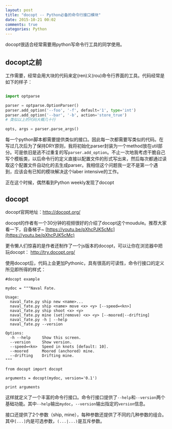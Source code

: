 ```yaml
---
layout: post
title: "docopt -- Python必备的命令行接口模块"
date: 2015-10-21 00:02
comments: true
categories: Python
---
```



docopt很适合经常需要用python写命令行工具的同学使用。

## docopt之前

工作需要，经常会用大块的代码来定(ren)义(rou)命令行界面的工具。代码经常是如下的样子：

```python

import optparse

parser = optparse.OptionParser()
parser.add_option('--foo', '-f', default='1', type='int')
parser.add_option('--bar', '-b', action='store_true')
# 类似以上的代码大概几十行

opts, args = parser.parse_args()

```

每一个python脚本都需要提供类似的接口。因此每一次都需要写类似的代码。在写过几次后为了保持DRY原则，我将初始化parser封装为一个method放在util部分。可是依旧是逃不过重复的写`parser.add_option`。不止一次地我考虑干脆自己写个模板类，以后命令行的定义直接以配置文件的形式写出来，然后每次都通过读取这个配置文件自动化的去生成parser。我相信这个问题我一定不是第一个遇到，应该会有已知的模块解决这个laber intensive的工作。

正在这个时候，偶然看到Python weekly发现了docopt

## docopt

docopt官网地址：http://docopt.org/

docopt的作者有一个30分钟的视频很好的介绍了docopt这个moudule。推荐大家看一下，自备梯子~ [https://youtu.be/pXhcPJK5cMc](https://youtu.be/pXhcPJK5cMc)

更令懒人们惊喜的是作者还制作了一个js版本的docopt，可以让你在浏览器中把玩docopt： http://try.docopt.org/

使用docopt后，代码上会更加Pythonic，具有很高的可读性，命令行接口的定义所见即所得的样式：

```
#docopt example

mydoc = """Naval Fate.

Usage:
  naval_fate.py ship new <name>...
  naval_fate.py ship <name> move <x> <y> [--speed=<kn>]
  naval_fate.py ship shoot <x> <y>
  naval_fate.py mine (set|remove) <x> <y> [--moored|--drifting]
  naval_fate.py -h | --help
  naval_fate.py --version

Options:
  -h --help     Show this screen.
  --version     Show version.
  --speed=<kn>  Speed in knots [default: 10].
  --moored      Moored (anchored) mine.
  --drifting    Drifting mine.
"""

from docopt import docopt

arguments = docopt(mydoc, version='0.1')

print arguments
```

这样就定义了一个丰富的命令行接口。命令行接口提供了`--help`和`--version`两个基础功能。其中`--help`输出`mydoc`，`--version`输出指定的`version`信息。

接口还提供了2个参数（ship, mine），每种参数还提供了不同的几种参数的组合。其中`[...]`内是可选参数，`(...|...)`是互斥参数。

